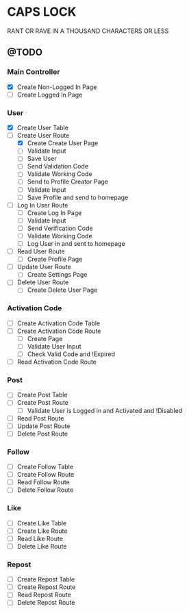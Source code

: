 # CAPS LOCK

RANT OR RAVE IN A THOUSAND CHARACTERS OR LESS

## @TODO

### Main Controller

- [X] Create Non-Logged In Page
- [ ] Create Logged In Page

### User

- [X] Create User Table
- [ ] Create User Route
  - [X] Create Create User Page
  - [ ] Validate Input
  - [ ] Save User
  - [ ] Send Validation Code
  - [ ] Validate Working Code
  - [ ] Send to Profile Creator Page
  - [ ] Validate Input
  - [ ] Save Profile and send to homepage
- [ ] Log In User Route
  - [ ] Create Log In Page
  - [ ] Validate Input
  - [ ] Send Verification Code
  - [ ] Validate Working Code
  - [ ] Log User in and sent to homepage
- [ ] Read User Route
  - [ ] Create Profile Page
- [ ] Update User Route
  - [ ] Create Settings Page
- [ ] Delete User Route
  - [ ] Create Delete User Page

### Activation Code

- [ ] Create Activation Code Table
- [ ] Create Activation Code Route
  - [ ] Create Page
  - [ ] Validate User Input
  - [ ] Check Valid Code and !Expired
- [ ] Read Activation Code Route

### Post

- [ ] Create Post Table
- [ ] Create Post Route
  - [ ] Validate User is Logged in and Activated and !Disabled
- [ ] Read Post Route
- [ ] Update Post Route
- [ ] Delete Post Route

### Follow

- [ ] Create Follow Table
- [ ] Create Follow Route
- [ ] Read Follow Route
- [ ] Delete Follow Route

### Like

- [ ] Create Like Table
- [ ] Create Like Route
- [ ] Read Like Route
- [ ] Delete Like Route

### Repost

- [ ] Create Repost Table
- [ ] Create Repost Route
- [ ] Read Repost Route
- [ ] Delete Repost Route